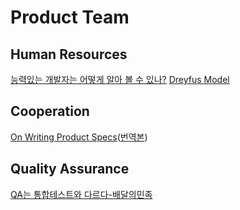 # Product Team

## Human Resources
[능력있는 개발자는 어떻게 알아 볼 수 있나?](https://docs.google.com/document/d/1_phA5XUszSmN7Ta-QHs4DxRz9_iu8YlhxpVjSGEbWcg/edit#)
[Dreyfus Model](http://blog.lastmind.io/archives/593)

## Cooperation
[On Writing Product Specs](https://goberoi.com/on-writing-product-specs-5ca697b992fd)([번역본](https://webuildproduct.com/%EC%8A%A4%ED%8E%99-%EB%AC%B8%EC%84%9C-%EC%9E%91%EC%84%B1%EC%97%90-%EA%B4%80%ED%95%98%EC%97%AC-ee61a1fc294f))

## Quality Assurance
[QA는 통합테스트와 다르다-배달의민족](http://woowabros.github.io/woowabros/2017/07/23/QA-not-integrationTest.html)
